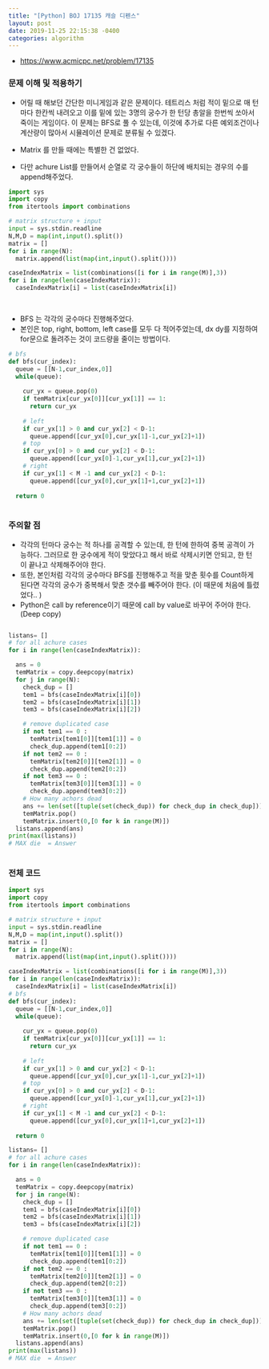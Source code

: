 ```yaml
---
title: "[Python] BOJ 17135 캐슬 디펜스"
layout: post
date: 2019-11-25 22:15:38 -0400
categories: algorithm
---
```


- https://www.acmicpc.net/problem/17135

### 문제 이해 및 적용하기
- 어릴 때 해보던 간단한 미니게임과 같은 문제이다.  테트리스 처럼 적이 밑으로 매 턴마다 한칸씩 내려오고 이를 밑에 있는 3명의 궁수가 한 턴당 총알을 한번씩 쏘아서 죽이는 게임이다.
이 문제는 BFS로 풀 수 있는데, 이것에 추가로 다른 예외조건이나 계산량이 많아서 시뮬레이션 문제로 분류될 수 있겠다.

- Matrix 를 만들 때에는 특별한 건 없었다.
- 다만 achure List를 만들어서 순열로 각 궁수들이 하단에 배치되는  경우의 수를 append해주었다.

```python
import sys
import copy
from itertools import combinations

# matrix structure + input
input = sys.stdin.readline
N,M,D = map(int,input().split())
matrix = []
for i in range(N):
  matrix.append(list(map(int,input().split())))

caseIndexMatrix = list(combinations([i for i in range(M)],3))
for i in range(len(caseIndexMatrix)):
  caseIndexMatrix[i] = list(caseIndexMatrix[i])

  
```

- BFS 는 각각의 궁수마다 진행해주었다. 
- 본인은 top, right, bottom, left case를 모두 다 적어주었는데, dx dy를 지정하여 for문으로 돌려주는 것이 코드량을 줄이는 방법이다.

```python
# bfs
def bfs(cur_index):
  queue = [[N-1,cur_index,0]]
  while(queue):
  
    cur_yx = queue.pop(0)
    if temMatrix[cur_yx[0]][cur_yx[1]] == 1:
      return cur_yx
    
    # left
    if cur_yx[1] > 0 and cur_yx[2] < D-1:
      queue.append([cur_yx[0],cur_yx[1]-1,cur_yx[2]+1])
    # top
    if cur_yx[0] > 0 and cur_yx[2] < D-1:
      queue.append([cur_yx[0]-1,cur_yx[1],cur_yx[2]+1])
    # right
    if cur_yx[1] < M -1 and cur_yx[2] < D-1:
      queue.append([cur_yx[0],cur_yx[1]+1,cur_yx[2]+1])
    
  return 0
  
```

### 주의할 점

- 각각의 턴마다 궁수는 적 하나를 공격할 수 있는데, 한 턴에 한하여 중복 공격이 가능하다. 그러므로 한 궁수에게 적이 맞았다고 해서 바로 삭제시키면 안되고, 한 턴 이 끝나고 삭제해주어야 한다. 
- 또한, 본인처럼 각각의 궁수마다 BFS를 진행해주고 적을 맞춘 횟수를 Count하게 된다면 각각의 궁수가 중복해서 맞춘 갯수를 빼주어야 한다. (이 때문에 처음에 틀렸었다.. )
- Python은 call by reference이기 때문에 call by value로 바꾸어 주어야 한다. (Deep copy)


```python

listans= []
# for all achure cases 
for i in range(len(caseIndexMatrix)):

  ans = 0
  temMatrix = copy.deepcopy(matrix)
  for j in range(N):
    check_dup = []
    tem1 = bfs(caseIndexMatrix[i][0])
    tem2 = bfs(caseIndexMatrix[i][1])
    tem3 = bfs(caseIndexMatrix[i][2])

    # remove duplicated case 
    if not tem1 == 0 :
      temMatrix[tem1[0]][tem1[1]] = 0
      check_dup.append(tem1[0:2])
    if not tem2 == 0 :
      temMatrix[tem2[0]][tem2[1]] = 0
      check_dup.append(tem2[0:2])
    if not tem3 == 0 :
      temMatrix[tem3[0]][tem3[1]] = 0
      check_dup.append(tem3[0:2])
    # How many achors dead 
    ans += len(set([tuple(set(check_dup)) for check_dup in check_dup]))
    temMatrix.pop()
    temMatrix.insert(0,[0 for k in range(M)])
  listans.append(ans)
print(max(listans)) 
# MAX die  = Answer
  
```



### 전체 코드
```python
import sys
import copy
from itertools import combinations

# matrix structure + input
input = sys.stdin.readline
N,M,D = map(int,input().split())
matrix = []
for i in range(N):
  matrix.append(list(map(int,input().split())))

caseIndexMatrix = list(combinations([i for i in range(M)],3))
for i in range(len(caseIndexMatrix)):
  caseIndexMatrix[i] = list(caseIndexMatrix[i])
# bfs
def bfs(cur_index):
  queue = [[N-1,cur_index,0]]
  while(queue):
  
    cur_yx = queue.pop(0)
    if temMatrix[cur_yx[0]][cur_yx[1]] == 1:
      return cur_yx
    
    # left
    if cur_yx[1] > 0 and cur_yx[2] < D-1:
      queue.append([cur_yx[0],cur_yx[1]-1,cur_yx[2]+1])
    # top
    if cur_yx[0] > 0 and cur_yx[2] < D-1:
      queue.append([cur_yx[0]-1,cur_yx[1],cur_yx[2]+1])
    # right
    if cur_yx[1] < M -1 and cur_yx[2] < D-1:
      queue.append([cur_yx[0],cur_yx[1]+1,cur_yx[2]+1])
    
  return 0

listans= []
# for all achure cases 
for i in range(len(caseIndexMatrix)):

  ans = 0
  temMatrix = copy.deepcopy(matrix)
  for j in range(N):
    check_dup = []
    tem1 = bfs(caseIndexMatrix[i][0])
    tem2 = bfs(caseIndexMatrix[i][1])
    tem3 = bfs(caseIndexMatrix[i][2])

    # remove duplicated case 
    if not tem1 == 0 :
      temMatrix[tem1[0]][tem1[1]] = 0
      check_dup.append(tem1[0:2])
    if not tem2 == 0 :
      temMatrix[tem2[0]][tem2[1]] = 0
      check_dup.append(tem2[0:2])
    if not tem3 == 0 :
      temMatrix[tem3[0]][tem3[1]] = 0
      check_dup.append(tem3[0:2])
    # How many achors dead 
    ans += len(set([tuple(set(check_dup)) for check_dup in check_dup]))
    temMatrix.pop()
    temMatrix.insert(0,[0 for k in range(M)])
  listans.append(ans)
print(max(listans)) 
# MAX die  = Answer
  
```
